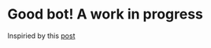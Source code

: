 # Good bot! A work in progress

Inspiried by this [post](http://pythonforengineers.com/build-a-reddit-bot-part-1/)
